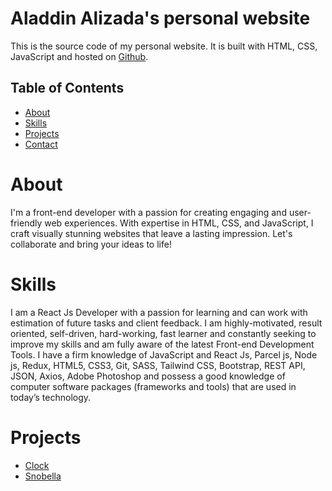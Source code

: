 # Aladdin Alizada's personal website

This is the source code of my personal website. It is built with HTML, CSS, JavaScript and hosted on [Github](https://github.com/).

## Table of Contents

- [About](#about)
- [Skills](#skills)
- [Projects](#projects)
- [Contact](#contact)

# About

I'm a front-end developer with a passion for creating engaging and user-friendly web experiences. With expertise in HTML, CSS, and JavaScript, I craft visually stunning websites that leave a lasting impression. Let's collaborate and bring your ideas to life!

# Skills

I am a React Js Developer with a passion for learning and can work with estimation of future tasks and client feedback. I am highly-motivated, result oriented, self-driven, hard-working, fast learner and constantly seeking to improve my skills and am fully aware of the latest Front-end Development Tools. I have a firm knowledge of JavaScript and React Js, Parcel js, Node js, Redux, HTML5, CSS3, Git, SASS, Tailwind CSS, Bootstrap, REST API, JSON, Axios, Adobe Photoshop and possess a good knowledge of computer software packages (frameworks and tools) that are used in today’s technology.

# Projects

- [Clock](https://simple-clock-1.netlify.app/)
- [Snobella](https://snobella-main.netlify.app/)
